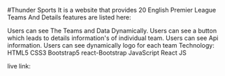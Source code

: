 #Thunder Sports
It is a website that provides 20 English Premier League Teams And Details features are listed here:

Users can see The Teams and Data Dynamically.
Users can see a button which leads to details information's of individual team.
Users can see Api information.
Users can see dynamically logo for each team
Technology:
HTML5
CSS3
Bootstrap5
react-Bootstrap
JavaScript
React JS

live link:
